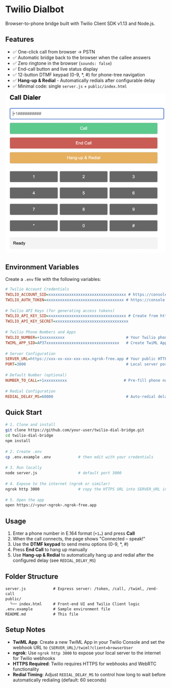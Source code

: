 # Twilio Dialbot

Browser-to-phone bridge built with Twilio Client SDK v1.13 and Node.js.

## Features

- ✅ One-click call from browser → PSTN
- ✅ Automatic bridge back to the browser when the callee answers
- ✅ Zero ringtone in the browser (`sounds: false`)
- ✅ End-call button and live status display
- ✅ 12-button DTMF keypad (0-9, *, #) for phone-tree navigation
- ✅ **Hang-up & Redial** - Automatically redials after configurable delay
- ✅ Minimal code: single `server.js` + `public/index.html`

![Appscreenshot](./screenshot.png)


## Environment Variables

Create a `.env` file with the following variables:

```ini
# Twilio Account Credentials
TWILIO_ACCOUNT_SID=xxxxxxxxxxxxxxxxxxxxxxxxxxxxxxxxxx # https://console.twilio.com/ ➜ Account SID
TWILIO_AUTH_TOKEN=xxxxxxxxxxxxxxxxxxxxxxxxxxxxxxxxxx # https://console.twilio.com/ ➜ Auth Token

# Twilio API Keys (for generating access tokens)
TWILIO_API_KEY_SID=xxxxxxxxxxxxxxxxxxxxxxxxxxxxxxxxxx # Create from https://console.twilio.com/ ➜ API keys
TWILIO_API_KEY_SECRET=xxxxxxxxxxxxxxxxxxxxxxxxxxxxxxxx

# Twilio Phone Numbers and Apps
TWILIO_NUMBER=+1xxxxxxxxxx                           # Your Twilio phone number
TWIML_APP_SID=AP37xxxxxxxxxxxxxxxxxxxxxxxxxxxxxxxx   # Create TwiML App from https://console.twilio.com/ ➜ Phone Numbers ➜ Manage ➜ TwiML Apps

# Server Configuration
SERVER_URL=https://xxx-xx-xxx-xxx-xxx.ngrok-free.app # Your public HTTPS URL (ngrok, etc.)
PORT=3000                                            # Local server port (optional, defaults to 3000)

# Default Number (optional)
NUMBER_TO_CALL=+1xxxxxxxxxx                         # Pre-fill phone number field (optional)

# Redial Configuration
REDIAL_DELAY_MS=60000                                # Auto-redial delay in milliseconds (60000 = 1 minute)
```

## Quick Start

```bash
# 1. Clone and install
git clone https://github.com/your-user/twilio-dial-bridge.git
cd twilio-dial-bridge
npm install

# 2. Create .env
cp .env.example .env            # then edit with your credentials

# 3. Run locally
node server.js                  # default port 3000

# 4. Expose to the internet (ngrok or similar)
ngrok http 3000                 # copy the HTTPS URL into SERVER_URL in .env

# 5. Open the app
open https://<your-ngrok>.ngrok-free.app
```

## Usage

1. Enter a phone number in E.164 format (`+1…`) and press **Call**
2. When the call connects, the page shows "Connected – speak!"
3. Use the **DTMF keypad** to send menu options (0-9, *, #)
4. Press **End Call** to hang up manually
5. Use **Hang-up & Redial** to automatically hang up and redial after the configured delay (see `REDIAL_DELAY_MS`)

## Folder Structure

```
server.js            # Express server: /token, /call, /twiml, /end-call
public/
  └── index.html     # Front-end UI and Twilio Client logic
.env.example         # Sample environment file
README.md            # This file
```

## Setup Notes

- **TwiML App**: Create a new TwiML App in your Twilio Console and set the webhook URL to `{SERVER_URL}/twiml?client=browserUser`
- **ngrok**: Use `ngrok http 3000` to expose your local server to the internet for Twilio webhooks
- **HTTPS Required**: Twilio requires HTTPS for webhooks and WebRTC functionality
- **Redial Timing**: Adjust `REDIAL_DELAY_MS` to control how long to wait before automatically redialing (default: 60 seconds)